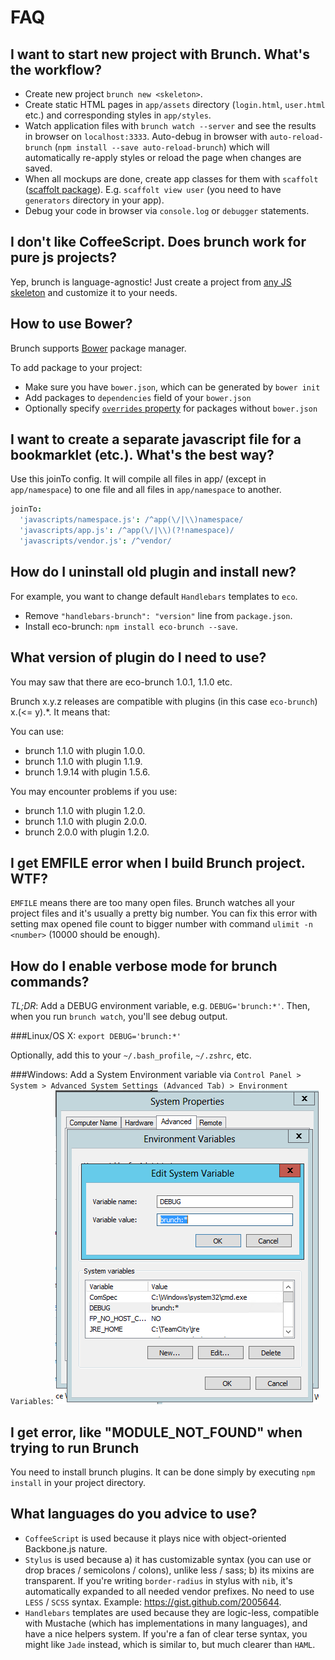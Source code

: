 # FAQ

## I want to start new project with Brunch. What's the workflow?

* Create new project `brunch new <skeleton>`.
* Create static HTML pages in `app/assets` directory (`login.html`, `user.html` etc.) and corresponding styles in `app/styles`.
* Watch application files with `brunch watch --server` and see the results in browser on `localhost:3333`. Auto-debug in browser with `auto-reload-brunch` (`npm install --save auto-reload-brunch`) which will automatically re-apply styles or reload the page when changes are saved.
* When all mockups are done, create app classes for them with `scaffolt` ([scaffolt package](https://github.com/paulmillr/scaffolt)). E.g. `scaffolt view user` (you need to have `generators` directory in your app).
* Debug your code in browser via `console.log` or `debugger` statements.

## I don't like CoffeeScript. Does brunch work for pure js projects?

Yep, brunch is language-agnostic! Just create a project from [any JS skeleton](https://github.com/brunch/brunch/wiki/Skeletons) and customize it to your needs.

## How to use Bower?

Brunch supports [Bower](http://bower.io) package manager.

To add package to your project:

* Make sure you have `bower.json`, which can be generated by `bower init`
* Add packages to `dependencies` field of your `bower.json`
* Optionally specify [`overrides` property](https://github.com/paulmillr/read-components#read-components) for packages without `bower.json`

## I want to create a separate javascript file for a bookmarklet (etc.). What's the best way?

Use this joinTo config. It will compile all files in app/ (except in `app/namespace`) to one file and all files in `app/namespace` to another.

```coffeescript
joinTo:
  'javascripts/namespace.js': /^app(\/|\\)namespace/
  'javascripts/app.js': /^app(\/|\\)(?!namespace)/
  'javascripts/vendor.js': /^vendor/
```

## How do I uninstall old plugin and install new?

For example, you want to change default `Handlebars` templates to `eco`.

* Remove `"handlebars-brunch": "version"` line from `package.json`.
* Install eco-brunch: `npm install eco-brunch --save`.

## What version of plugin do I need to use?

You may saw that there are eco-brunch 1.0.1, 1.1.0 etc.

Brunch x.y.z releases are compatible with plugins (in this case `eco-brunch`) x.(<= y).*. It means that:

You can use:

* brunch 1.1.0 with plugin 1.0.0.
* brunch 1.1.0 with plugin 1.1.9.
* brunch 1.9.14 with plugin 1.5.6.

You may encounter problems if you use:

* brunch 1.1.0 with plugin 1.2.0.
* brunch 1.1.0 with plugin 2.0.0.
* brunch 2.0.0 with plugin 1.2.0.

## I get EMFILE error when I build Brunch project. WTF?

`EMFILE` means there are too many open files.
Brunch watches all your project files and it's usually a pretty big number.
You can fix this error with setting max opened file count to bigger number
with command `ulimit -n <number>` (10000 should be enough).

## How do I enable verbose mode for brunch commands?

*TL;DR*: Add a DEBUG environment variable, e.g. `DEBUG='brunch:*'`.
Then, when you run `brunch watch`, you'll see debug output.

###Linux/OS X:
`export DEBUG='brunch:*'`

Optionally, add this to your `~/.bash_profile`, `~/.zshrc`, etc.

###Windows:
Add a System Environment variable via `Control Panel > System > Advanced System Settings (Advanced Tab) > Environment Variables`:
![Windows System Environment Variable](./windows.png?raw=true)

## I get error, like "MODULE_NOT_FOUND" when trying to run Brunch

You need to install brunch plugins. It can be done simply by executing `npm install` in your project directory.

## What languages do you advice to use?

* `CoffeeScript` is used because it plays nice with object-oriented Backbone.js nature.
* `Stylus` is used because a) it has customizable syntax (you can use or drop braces / semicolons / colons), unlike less / sass; b) its mixins are transparent. If you're writing `border-radius` in stylus with `nib`, it's automatically expanded to all needed vendor prefixes. No need to use `LESS` / `SCSS` syntax. Example: https://gist.github.com/2005644.
* `Handlebars` templates are used because they are logic-less, compatible with Mustache (which has implementations in many languages), and have a nice helpers system. If you're a fan of clear terse syntax, you might like `Jade` instead, which is similar to, but much clearer than `HAML`.
